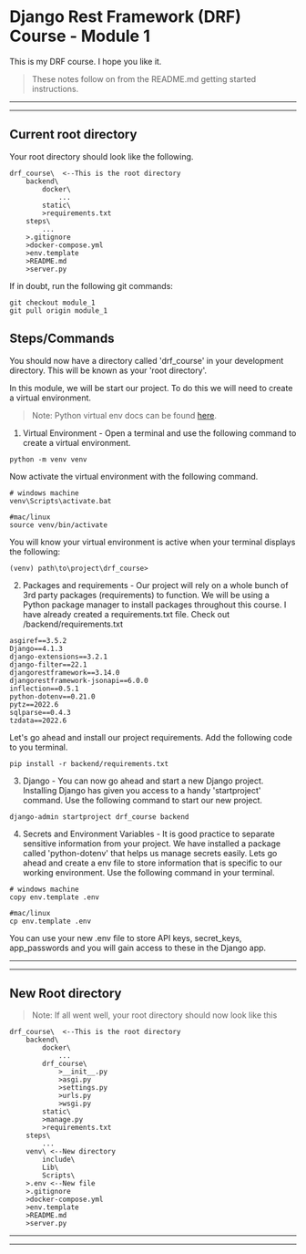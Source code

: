 # Django Rest Framework (DRF) Course - Module 1
This is my DRF course. I hope you like it.

> These notes follow on from the README.md getting started instructions.
***
***

## Current root directory
Your root directory should look like the following.
```
drf_course\  <--This is the root directory
    backend\
        docker\
            ...
        static\
        >requirements.txt
    steps\
        ...
    >.gitignore
    >docker-compose.yml
    >env.template
    >README.md
    >server.py
```
If in doubt, run the following git commands:
```
git checkout module_1
git pull origin module_1
```

## Steps/Commands
You should now have a directory called 'drf_course' in your development directory. This will be known as your 'root directory'.

In this module, we will be start our project. To do this we will need to create a virtual environment.
>Note: Python virtual env docs can be found [here](https://docs.python.org/3/tutorial/venv.html).

1) Virtual Environment - Open a terminal and use the following command to create a virtual environment. 
```
python -m venv venv
```
Now activate the virtual environment with the following command.
```
# windows machine
venv\Scripts\activate.bat

#mac/linux
source venv/bin/activate
```
You will know your virtual environment is active when your terminal displays the following:
```
(venv) path\to\project\drf_course>
```

2) Packages and requirements - Our project will rely on a whole bunch of 3rd party packages (requirements) to function. We will be using a Python package manager to install packages throughout this course. 
I have already created a requirements.txt file. Check out /backend/requirements.txt
```
asgiref==3.5.2
Django==4.1.3
django-extensions==3.2.1
django-filter==22.1
djangorestframework==3.14.0
djangorestframework-jsonapi==6.0.0
inflection==0.5.1
python-dotenv==0.21.0
pytz==2022.6
sqlparse==0.4.3
tzdata==2022.6
```
Let's go ahead and install our project requirements. Add the following code to you terminal.

```
pip install -r backend/requirements.txt
```

3) Django - You can now go ahead and start a new Django project. Installing Django has given you access to a handy 'startproject' command. Use the following command to start our new project.
```
django-admin startproject drf_course backend
```

4) Secrets and Environment Variables - It is good practice to separate sensitive information from your project. We have installed a package called 'python-dotenv' that helps us manage secrets easily. Lets go ahead and create a env file to store information that is specific to our working environment. Use the following command in your terminal.

```
# windows machine
copy env.template .env

#mac/linux
cp env.template .env
```

You can use your new .env file to store API keys, secret_keys, app_passwords and you will gain access to these in the Django app.
***
***

## New Root directory
>Note: If all went well, your root directory should now look like this
```
drf_course\  <--This is the root directory
    backend\
        docker\
            ...
        drf_course\
            >__init__.py
            >asgi.py
            >settings.py
            >urls.py
            >wsgi.py
        static\
        >manage.py
        >requirements.txt
    steps\
        ...
    venv\ <--New directory
        include\
        Lib\
        Scripts\
    >.env <--New file
    >.gitignore
    >docker-compose.yml
    >env.template
    >README.md
    >server.py
```

***
***